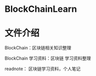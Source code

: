 # BlockChainLearn

# 文件介绍

BlockChain：区块链相关知识整理

BlockChain 学习资料：区块链 学习资料整理

readnote： 区块链学习资料，个人笔记
